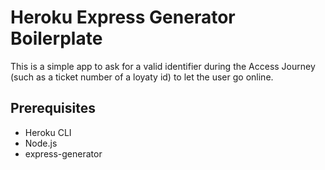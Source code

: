 # Heroku Express Generator Boilerplate
This is a simple app to ask for a valid identifier during the Access Journey (such as a ticket number of a loyaty id) to let the user go online.

## Prerequisites
+ Heroku CLI
+ Node.js
+ express-generator




